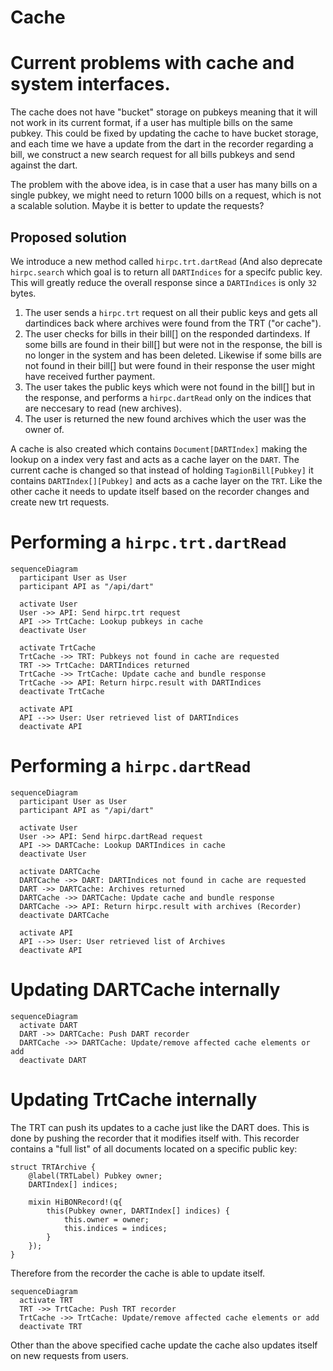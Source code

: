 # Cache

# Current problems with cache and system interfaces.
The cache does not have "bucket" storage on pubkeys meaning that it will not work in its current format, if a user has multiple bills on the same pubkey.
This could be fixed by updating the cache to have bucket storage, and each time we have a update from the dart in the recorder regarding a bill, we construct a new search request for all bills pubkeys and send against the dart.

The problem with the above idea, is in case that a user has many bills on a single pubkey, we might need to return 1000 bills on a request, which is not a scalable solution. Maybe it is better to update the requests?


## Proposed solution
We introduce a new method called `hirpc.trt.dartRead` (And also deprecate `hirpc.search` which goal is to return all `DARTIndices` for a specifc public key. This will greatly reduce the overall response since a `DARTIndices` is only `32` bytes.

1. The user sends a `hirpc.trt` request on all their public keys and gets all dartindices back where archives were found from the TRT ("or cache"). 
2. The user checks for bills in their bill[] on the responded dartindexs. If some bills are found in their bill[] but were not in the response, the bill is no longer in the system and has been deleted. Likewise if some bills are not found in their bill[] but were found in their response the user might have received further payment.
3. The user takes the public keys which were not found in the bill[] but in the response, and performs a `hirpc.dartRead` only on the indices that are neccesary to read (new archives).
4. The user is returned the new found archives which the user was the owner of. 


A cache is also created which contains `Document[DARTIndex]` making the lookup on a index very fast and acts as a cache layer on the `DART`.
The current cache is changed so that instead of holding `TagionBill[Pubkey]` it contains `DARTIndex[][Pubkey]` and acts as a cache layer on the `TRT`. Like the other cache it needs to update itself based on the recorder changes and create new trt requests.



# Performing a `hirpc.trt.dartRead`
```mermaid
sequenceDiagram
  participant User as User
  participant API as "/api/dart"
  
  activate User
  User ->> API: Send hirpc.trt request
  API ->> TrtCache: Lookup pubkeys in cache
  deactivate User
  
  activate TrtCache
  TrtCache ->> TRT: Pubkeys not found in cache are requested
  TRT ->> TrtCache: DARTIndices returned
  TrtCache ->> TrtCache: Update cache and bundle response
  TrtCache ->> API: Return hirpc.result with DARTIndices
  deactivate TrtCache
  
  activate API
  API -->> User: User retrieved list of DARTIndices
  deactivate API
```

# Performing a `hirpc.dartRead`
```mermaid
sequenceDiagram
  participant User as User
  participant API as "/api/dart"
  
  activate User
  User ->> API: Send hirpc.dartRead request
  API ->> DARTCache: Lookup DARTIndices in cache
  deactivate User
  
  activate DARTCache
  DARTCache ->> DART: DARTIndices not found in cache are requested
  DART ->> DARTCache: Archives returned
  DARTCache ->> DARTCache: Update cache and bundle response
  DARTCache ->> API: Return hirpc.result with archives (Recorder)
  deactivate DARTCache
  
  activate API
  API -->> User: User retrieved list of Archives
  deactivate API
```
# Updating DARTCache internally

```mermaid
sequenceDiagram
  activate DART
  DART ->> DARTCache: Push DART recorder
  DARTCache ->> DARTCache: Update/remove affected cache elements or add
  deactivate DART
```

# Updating TrtCache internally
The TRT can push its updates to a cache just like the DART does. This is done by pushing the recorder that it modifies itself with. This recorder contains a "full list" of all documents located on a specific public key: 
```dlang
struct TRTArchive {
    @label(TRTLabel) Pubkey owner;
    DARTIndex[] indices;

    mixin HiBONRecord!(q{
        this(Pubkey owner, DARTIndex[] indices) {
            this.owner = owner;
            this.indices = indices;
        }
    });
}
```
Therefore from the recorder the cache is able to update itself.
```mermaid
sequenceDiagram
  activate TRT
  TRT ->> TrtCache: Push TRT recorder
  TrtCache ->> TrtCache: Update/remove affected cache elements or add
  deactivate TRT
```
Other than the above specified cache update the cache also updates itself on new requests from users.

